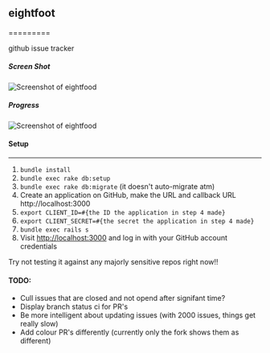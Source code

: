 ## eightfoot
=========

github issue tracker

##### Screen Shot
![Screenshot of eightfood](https://raw.github.com/ibawt/eightfoot/master/screenshot.png)

##### Progress 
![Screenshot of eightfood](https://raw.github.com/ibawt/eightfoot/master/progress_gif.gif)

#### Setup
-----

1. `bundle install`
2. `bundle exec rake db:setup`
3. `bundle exec rake db:migrate` (it doesn't auto-migrate atm)
4. Create an application on GitHub, make the URL and callback URL http://localhost:3000
5. `export CLIENT_ID=#{the ID the application in step 4 made}`
6. `export CLIENT_SECRET=#{the secret the application in step 4 made}`
7. `bundle exec rails s`
8. Visit [http://localhost:3000](http://localhost:3000) and log in with your GitHub account credentials

Try not testing it against any majorly sensitive repos right now!!

#### TODO:

 - Cull issues that are closed and not opend after signifant time?
 - Display branch status ci for PR's
 - Be more intelligent about updating issues (with 2000 issues, things get really slow)
 - Add colour PR's differently (currently only the fork shows them as different)

